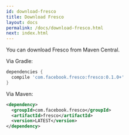 ```yaml
---
id: download-fresco
title: Download Fresco
layout: docs
permalink: /docs/download-fresco.html
next: index.html
---
```


You can download Fresco from Maven Central.

Via Gradle:

```groovy
dependencies {
  compile 'com.facebook.fresco:fresco:0.1.0+'
}
```

Via Maven:

```xml
<dependency>
  <groupId>com.facebook.fresco</groupId>
  <artifactId>fresco</artifactId>
  <version>LATEST</version>
</dependency>
```


